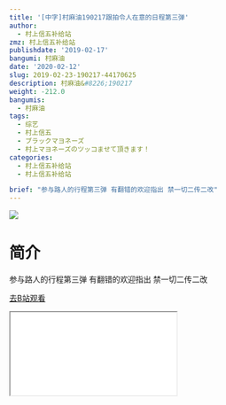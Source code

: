 ```yaml
---
title: '[中字]村麻油190217跟拍令人在意的日程第三弹'
author:
  - 村上信五补给站
zmz: 村上信五补给站
publishdate: '2019-02-17'
bangumi: 村麻油
date: '2020-02-12'
slug: 2019-02-23-190217-44170625
description: 村麻油&#8226;190217
weight: -212.0
bangumis:
  - 村麻油
tags:
  - 综艺
  - 村上信五
  - ブラックマヨネーズ
  - 村上マヨネーズのツッコませて頂きます！
categories:
  - 村上信五补给站
  - 村上信五补给站

brief: "参与路人的行程第三弹 有翻错的欢迎指出 禁一切二传二改"
---
```

![](https://raw.githubusercontent.com/tcgriffith/owaraisite/master/static/tmpimg/f6b486e6e4e14f7f5a767eba1b57b61298d09e2e.jpg.480.jpg)
# 简介  
参与路人的行程第三弹
有翻错的欢迎指出
禁一切二传二改  

[去B站观看](https://www.bilibili.com/video/av44170625/)
<div class ="resp-container"><iframe class="testiframe" src="//player.bilibili.com/player.html?aid=44170625"", scrolling="no", allowfullscreen="true" > </iframe></div> 
